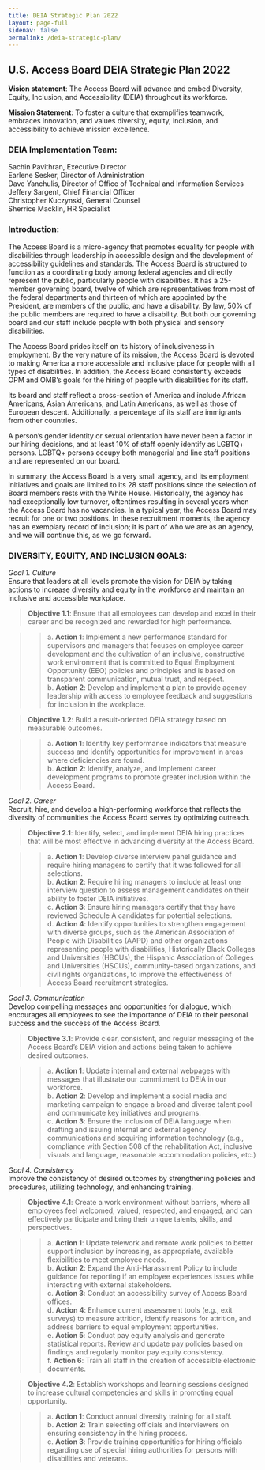 ```yaml
---
title: DEIA Strategic Plan 2022
layout: page-full
sidenav: false
permalink: /deia-strategic-plan/
---
```


## U.S. Access Board DEIA Strategic Plan 2022

**Vision statement**: The Access Board will advance and embed Diversity, Equity, Inclusion, and Accessibility (DEIA) throughout its workforce.

**Mission Statement**: To foster a culture that exemplifies teamwork, embraces innovation, and values diversity, equity, inclusion, and accessibility  to achieve mission excellence.

### DEIA Implementation Team:
Sachin Pavithran, Executive Director \
Earlene Sesker,  Director of Administration \
Dave Yanchulis, Director of Office of Technical and Information Services \
Jeffery Sargent, Chief Financial Officer \
Christopher Kuczynski, General Counsel \
Sherrice Macklin, HR Specialist

### Introduction: 
The Access Board is a micro-agency that promotes equality for people with disabilities through leadership in accessible design and the development of accessibility guidelines and standards. The Access Board is structured to function as a coordinating body among federal agencies and directly represent the public, particularly people with disabilities. It has a 25-member governing board, twelve of which are representatives from most of the federal departments and thirteen of which are appointed by the President, are members of the public, and have a disability. By law, 50% of the public members are required to have a disability. But both our governing board and our staff include people with both physical and sensory disabilities.

The Access Board prides itself on its history of inclusiveness in employment. By the very nature of its mission, the Access Board is devoted to making America a more accessible and inclusive place for people with all types of disabilities. In addition, the Access Board consistently exceeds OPM and OMB’s goals for the hiring of people with disabilities for its staff. 

Its board and staff reflect a cross-section of America and include African Americans, Asian Americans, and Latin Americans, as well as those of European descent. Additionally, a  percentage of its staff are immigrants from other countries.

A person’s gender identity or sexual orientation have never been a factor in our hiring decisions, and at least 10% of staff openly identify as LGBTQ+ persons. LGBTQ+ persons occupy both managerial and line staff positions and are  represented on our board.

In summary, the Access Board is a very small agency, and its employment initiatives and goals are limited to its 28 staff positions since the selection of Board members rests with the White House. Historically, the agency has had exceptionally low turnover, oftentimes resulting in several years when the Access Board has no vacancies. In a typical year, the Access Board may recruit for one or two positions. In these recruitment moments, the agency has an exemplary record of inclusion; it is part of who we are as an agency, and we will continue this, as we go forward.

### DIVERSITY, EQUITY, AND INCLUSION GOALS:

*Goal 1. Culture* \
Ensure that leaders at all levels promote the vision for DEIA by taking actions to
increase diversity and equity in the workforce and maintain an inclusive and accessible workplace.

> **Objective 1.1**: Ensure that all employees can develop and excel in their career and be recognized and rewarded for high performance.

>> a.	**Action 1**: Implement a new performance standard for supervisors and managers that focuses on employee career development and the cultivation of an inclusive, constructive work environment that is committed to Equal Employment Opportunity (EEO) policies and principles and is based on transparent communication, mutual trust, and respect. \
>> b.	**Action 2**: Develop and implement a plan to provide agency leadership with access to employee feedback and suggestions for inclusion in the workplace.
	
> **Objective 1.2**:  Build a result-oriented DEIA strategy based on measurable outcomes.

>> a.	**Action 1**: Identify key performance indicators that measure success and identify opportunities for improvement in areas where deficiencies are found. \
>> b.	**Action 2**: Identify, analyze, and implement  career development programs to promote greater inclusion within the Access Board.

*Goal 2. Career* \
Recruit, hire, and develop a high-performing workforce that reflects the diversity of communities the Access Board  serves by optimizing outreach.

> **Objective 2.1**: Identify, select, and implement DEIA hiring practices that will be most effective in advancing diversity at the Access Board.

>> a.	**Action 1**: Develop diverse interview panel guidance and require hiring managers to certify that it was followed for all selections. \
>> b.	**Action 2**: Require hiring managers to include at least one interview question to assess management candidates on their ability to foster DEIA initiatives. \
>> c.	**Action 3**: Ensure hiring managers certify that they have reviewed Schedule A candidates for potential selections. \
>> d.	**Action 4**: Identify opportunities to strengthen engagement with diverse groups, such as the American Association of People with Disabilities (AAPD) and other organizations representing people with disabilities, Historically Black Colleges and Universities (HBCUs), the Hispanic Association of Colleges and Universities (HSCUs), community-based organizations, and civil rights organizations, to improve the effectiveness of Access Board recruitment strategies.

*Goal 3. Communication* \
Develop compelling messages and opportunities for dialogue, which encourages all employees to see the importance of DEIA to their personal success and the success of the Access Board.

> **Objective 3.1**: Provide clear, consistent, and regular messaging of the Access Board’s DEIA vision and actions being taken to achieve desired outcomes.

>> a.	**Action 1**: Update internal and external webpages with messages that illustrate our commitment to DEIA in our workforce. \
>> b.	**Action 2**: Develop and implement a social media and marketing campaign to engage a broad and diverse talent pool and communicate key initiatives and programs. \
>> c.	**Action 3**: Ensure the inclusion of DEIA language when drafting and issuing internal and external agency communications and acquiring information technology (e.g., compliance with Section 508 of the rehabilitation Act, inclusive visuals and language, reasonable accommodation policies, etc.)

*Goal 4. Consistency* \
Improve the consistency of desired outcomes by strengthening policies and
procedures, utilizing technology, and enhancing training.

> **Objective 4.1**: Create a work environment without barriers, where all employees feel welcomed, valued, respected, and engaged, and can effectively participate and bring their unique talents, skills, and perspectives.

>> a.	**Action 1**: Update telework and remote work policies to better support inclusion by increasing, as appropriate, available flexibilities to meet employee needs. \
>> b.	**Action 2**: Expand the Anti-Harassment Policy to include guidance for reporting if an employee experiences issues while interacting with external stakeholders. \
>> c.	**Action 3**: Conduct an accessibility survey of Access Board offices. \
>> d.	**Action 4**: Enhance current assessment tools (e.g., exit surveys) to measure attrition, identify reasons for attrition, and address barriers to equal employment opportunities. \
>> e.	**Action 5**: Conduct pay equity analysis and generate statistical reports. Review and update pay policies based on findings and regularly monitor pay equity consistency. \
>> f.	**Action 6**: Train all staff in the creation of accessible electronic documents.

> **Objective 4.2**: Establish workshops and learning sessions designed to increase cultural competencies and skills in promoting equal opportunity. 

>> a.	**Action 1**: Conduct annual diversity training for all staff. \
>> b.	**Action 2**: Train selecting officials and interviewers on ensuring consistency in the hiring process. \
>> c.	**Action 3**: Provide training opportunities for hiring officials regarding use of special hiring authorities for persons with disabilities and veterans.

